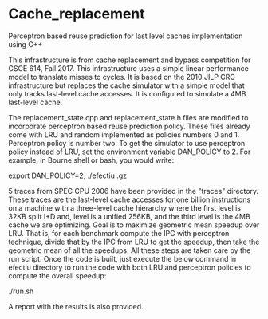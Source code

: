 # Cache_replacement
Perceptron based reuse prediction for last level caches implementation using C++

This infrastructure is from cache replacement and bypass competition for CSCE 614, Fall 2017. This infrastructure uses a simple linear performance model to translate misses to cycles. It is based on the 2010 JILP CRC infrastructure but replaces the cache simulator with a simple model that only tracks last-level cache accesses. It is configured to simulate a 4MB last-level cache.

The replacement_state.cpp and replacement_state.h files are modified to incorporate perceptron based reuse prediction policy. These files already come with LRU and random implemented as policies numbers 0 and 1. Perceptron policy is number two. To get the simulator to use perceptron policy instead of LRU, set the environment variable DAN_POLICY to 2. For example, in Bourne shell or bash, you would write:

export DAN_POLICY=2; ./efectiu <trace-file-name>.gz

5 traces from SPEC CPU 2006 have been provided in the "traces" directory. These traces are the last-level cache accesses for one billion instructions on a machine with a three-level cache hierarchy where the first level is 32KB split I+D and, level is a unified 256KB, and the third level is the 4MB cache we are optimizing. Goal is to maximize geometric mean speedup over LRU. That is, for each benchmark compute the IPC with perceptron technique, divide that by the IPC from LRU to get the speedup, then take the geometric mean of all the speedups. All these steps are taken care by the run script. Once the code is built, just execute the below command in efectiu directory to run the code with both LRU and perceptron policies to compute the overall speedup:

./run.sh

A report with the results is also provided.
